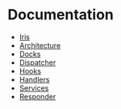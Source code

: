 Documentation
=============

* [Iris](../README.md)
* [Architecture](architecture.md)
* [Docks](docks.md)
* [Dispatcher](dispatcher.md)
* [Hooks](hooks.md)
* [Handlers](handlers.md)
* [Services](services.md)
* [Responder](responder.md)
